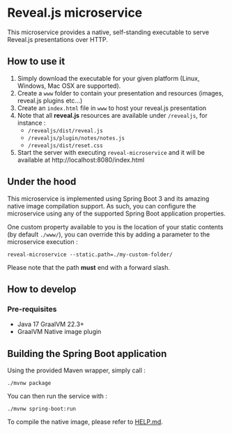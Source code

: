 # Reveal.js microservice

This microservice provides a native, self-standing executable to serve Reveal.js presentations over HTTP.

## How to use it

1. Simply download the executable for your given platform (Linux, Windows, Mac OSX are supported).
1. Create a ```www``` folder to contain your presentation and resources (images, reveal.js plugins etc...)
1. Create an ```index.html``` file in ```www``` to host your reveal.js presentation
  1. Note that all **reveal.js** resources are available under ```/revealjs```, for instance :
     * ```/revealjs/dist/reveal.js```
     * ```/revealjs/plugin/notes/notes.js```
     * ```/revealjs/dist/reset.css```
1. Start the server with executing ```reveal-microservice``` and it will be available at http://localhost:8080/index.html

## Under the hood

This microservice is implemented using Spring Boot 3 and its amazing native image compilation support.
As such, you can configure the microservice using any of the supported Spring Boot application properties.

One custom property available to you is the location of your static contents (by default ```./www/```), you can override this by adding a parameter to the microservice execution :

```reveal-microservice --static.path=./my-custom-folder/```

Please note that the path **must** end with a forward slash.

## How to develop

### Pre-requisites

* Java 17 GraalVM 22.3+
* GraalVM Native image plugin

## Building the Spring Boot application

Using the provided Maven wrapper, simply call :

```./mvnw package```

You can then run the service with :

```./mvnw spring-boot:run```

To compile the native image, please refer to [HELP.md](./HELP.md).

